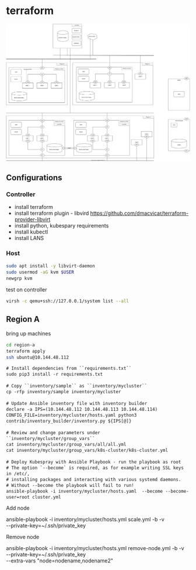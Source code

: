 # terraform


![enter image description here](assets/objective.drawio.svg)

## Configurations

### Controller

- install terraform
- install terraform plugin - libvird https://github.com/dmacvicar/terraform-provider-libvirt
- install python, kubespary requirements
- install kubectl
- install LANS

### Host

```bash
sudo apt install -y libvirt-daemon
sudo usermod -aG kvm $USER
newgrp kvm
```

test on controller

```bash
virsh -c qemu+ssh://127.0.0.1/system list --all
```

## Region A

bring up machines

```bash
cd region-a
terraform apply
ssh ubuntu@10.144.48.112
```

```
# Install dependencies from ``requirements.txt``
sudo pip3 install -r requirements.txt

# Copy ``inventory/sample`` as ``inventory/mycluster``
cp -rfp inventory/sample inventory/mycluster

# Update Ansible inventory file with inventory builder
declare -a IPS=(10.144.48.112 10.144.48.113 10.144.48.114)
CONFIG_FILE=inventory/mycluster/hosts.yaml python3 contrib/inventory_builder/inventory.py ${IPS[@]}

# Review and change parameters under ``inventory/mycluster/group_vars``
cat inventory/mycluster/group_vars/all/all.yml
cat inventory/mycluster/group_vars/k8s-cluster/k8s-cluster.yml

# Deploy Kubespray with Ansible Playbook - run the playbook as root
# The option `--become` is required, as for example writing SSL keys in /etc/,
# installing packages and interacting with various systemd daemons.
# Without --become the playbook will fail to run!
ansible-playbook -i inventory/mycluster/hosts.yaml  --become --become-user=root cluster.yml
```

Add node

ansible-playbook -i inventory/mycluster/hosts.yml scale.yml -b -v \
  --private-key=~/.ssh/private_key

Remove node

ansible-playbook -i inventory/mycluster/hosts.yml remove-node.yml -b -v \
--private-key=~/.ssh/private_key \
--extra-vars "node=nodename,nodename2"